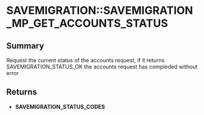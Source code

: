 # SAVEMIGRATION::SAVEMIGRATION_MP_GET_ACCOUNTS_STATUS

## Summary
Request the current status of the accounts request, if it returns SAVEMIGRATION_STATUS_OK the accounts request has compleded without error

## Returns
* **SAVEMIGRATION_STATUS_CODES**